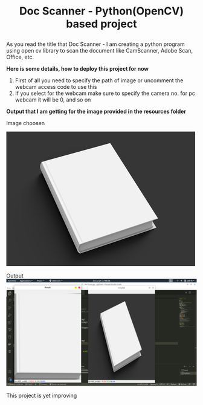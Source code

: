 # <p align="center">Doc Scanner - Python(OpenCV) based project</p>

As you read the title that Doc Scanner - I am creating a python program using open cv library to scan the document like CamScanner, Adobe Scan, Office, etc.

**Here is some details, how to deploy this project for now**
1. First of all you need to specify the path of image or uncomment the webcam access code to use this
2. If you select for the webcam make sure to specify the camera no. for pc webcam it will be 0, and so on

**Output that I am getting for the image provided in the resources folder**

Image choosen

<img src="resources/book2.jpg">

Output
<img src="/output/Screenshot from 2021-07-24 17-46-36.png">

<p>This project is yet improving</p>
